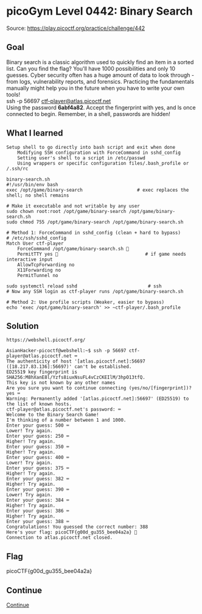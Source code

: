 # picoGym Level 0442: Binary Search
Source: https://play.picoctf.org/practice/challenge/442

## Goal
Binary search is a classic algorithm used to quickly find an item in a sorted list. Can you find the flag? You'll have 1000 possibilities and only 10 guesses.
Cyber security often has a huge amount of data to look through - from logs, vulnerability reports, and forensics. Practicing the fundamentals manually might help you in the future when you have to write your own tools!<br>
ssh -p 56697 ctf-player@atlas.picoctf.net<br>
Using the password <b>6abf4a82</b>. Accept the fingerprint with yes, and ls once connected to begin. Remember, in a shell, passwords are hidden!

## What I learned
```
Setup shell to go directly into bash script and exit when done
    Modifying SSH configuration with ForceCommand in sshd_config
    Setting user's shell to a script in /etc/passwd
    Using wrappers or specific configuration files/.bash_profile or /.ssh/rc

binary-search.sh
#!/usr/bin/env bash
exec /opt/game/binary-search                    # exec replaces the shell; no shell remains

# Make it executable and not writable by any user
sudo chown root:root /opt/game/binary-search /opt/game/binary-search.sh
sudo chmod 755 /opt/game/binary-search /opt/game/binary-search.sh

# Method 1: ForceCommand in sshd_config (clean + hard to bypass)
# /etc/ssh/sshd_config
Match User ctf-player
    ForceCommand /opt/game/binary-search.sh 👀
    PermitTTY yes 👀                                # if game needs interactive input
    AllowTcpForwarding no
    X11Forwarding no
    PermitTunnel no

sudo systemctl reload sshd                          # ssh
# Now any SSH login as ctf-player runs /opt/game/binary-search.sh

# Method 2: Use profile scripts (Weaker, easier to bypass)
echo 'exec /opt/game/binary-search' >> ~ctf-player/.bash_profile
```

## Solution
```
https://webshell.picoctf.org/

AsianHacker-picoctf@webshell:~$ ssh -p 56697 ctf-player@atlas.picoctf.net ⌨️
The authenticity of host '[atlas.picoctf.net]:56697 ([18.217.83.136]:56697)' can't be established.
ED25519 key fingerprint is SHA256:M8hXanE8l/Yzfs8iuxNsuFL4vCzCKEIlM/3hpO13tfQ.
This key is not known by any other names
Are you sure you want to continue connecting (yes/no/[fingerprint])? yes ⌨️
Warning: Permanently added '[atlas.picoctf.net]:56697' (ED25519) to the list of known hosts.
ctf-player@atlas.picoctf.net's password: ⌨️
Welcome to the Binary Search Game!
I'm thinking of a number between 1 and 1000.
Enter your guess: 500 ⌨️
Lower! Try again.
Enter your guess: 250 ⌨️
Higher! Try again.
Enter your guess: 350 ⌨️
Higher! Try again.
Enter your guess: 400 ⌨️
Lower! Try again.
Enter your guess: 375 ⌨️
Higher! Try again.
Enter your guess: 382 ⌨️
Higher! Try again.
Enter your guess: 390 ⌨️
Lower! Try again.
Enter your guess: 384 ⌨️
Higher! Try again.
Enter your guess: 386 ⌨️
Higher! Try again.
Enter your guess: 388 ⌨️
Congratulations! You guessed the correct number: 388 
Here's your flag: picoCTF{g00d_gu355_bee04a2a} 🔐
Connection to atlas.picoctf.net closed.
```

## Flag
picoCTF{g00d_gu355_bee04a2a}

## Continue
[Continue](./picoGym0037.md)